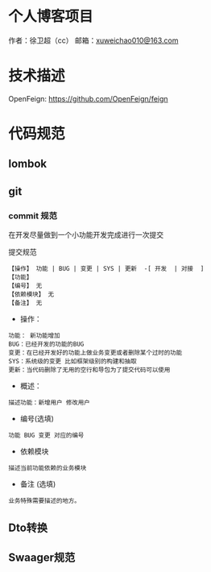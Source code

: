 # 个人博客项目
作者：徐卫超（cc）
邮箱：xuweichao010@163.com

# 技术描述
OpenFeign: https://github.com/OpenFeign/feign 

# 代码规范
## lombok 

## git
### commit 规范
在开发尽量做到一个小功能开发完成进行一次提交

提交规范
```text
【操作】 功能 | BUG | 变更 | SYS | 更新  -[ 开发  | 对接  ]
【功能】 
【编号】 无
【依赖模块】 无
【备注】 无
```
- 操作：
```text
功能： 新功能增加
BUG：已经开发的功能的BUG
变更：在已经开发好的功能上做业务变更或者删除某个过时的功能
SYS：系统级的变更 比如框架级别的构建和抽取
更新：当代码删除了无用的空行和导包为了提交代码可以使用
```
- 概述：
```text
描述功能：新增用户 修改用户 
```
- 编号(选填)
```text
功能 BUG 变更 对应的编号
```
- 依赖模块 
```text
描述当前功能依赖的业务模块
```
- 备注 (选填)
```text
业务特殊需要描述的地方。
```

## Dto转换



## Swaager规范


